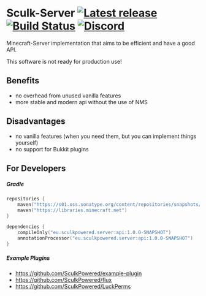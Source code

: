 # Sculk-Server [![Latest release](https://img.shields.io/github/release/RealBauHD/sculk-server.svg)](https://github.com/RealBauHD/sculk-server/releases/latest) [![Build Status](https://img.shields.io/github/actions/workflow/status/RealBauHD/sculk-server/gradle.yml?branch=master)](https://github.com/RealBauHD/sculk-server/actions) [![Discord](https://img.shields.io/discord/1104864435060879440.svg?logo=discord&label=)](https://discord.gg/Gmxwzz2rA9)

Minecraft-Server implementation that aims to be efficient and have a good API.

This software is not ready for production use!

## Benefits

- no overhead from unused vanilla features
- more stable and modern api without the use of NMS

## Disadvantages

- no vanilla features (when you need them, but you can implement things yourself)
- no support for Bukkit plugins

## For Developers
##### Gradle
```kotlin
repositories {
    maven("https://s01.oss.sonatype.org/content/repositories/snapshots/")
    maven("https://libraries.minecraft.net")
}

dependencies {
    compileOnly("eu.sculkpowered.server:api:1.0.0-SNAPSHOT")
    annotationProcessor("eu.sculkpowered.server:api:1.0.0-SNAPSHOT")
}
```
##### Example Plugins
- https://github.com/SculkPowered/example-plugin
- https://github.com/SculkPowered/flux
- https://github.com/SculkPowered/LuckPerms